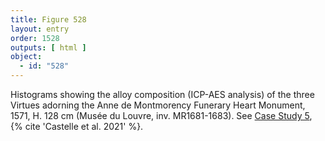 ```yaml
---
title: Figure 528
layout: entry
order: 1528
outputs: [ html ]
object:
  - id: "528"
---
```


Histograms showing the alloy composition (ICP-AES analysis) of the three Virtues adorning the Anne de Montmorency Funerary Heart Monument, 1571, H. 128 cm (Musée du Louvre, inv. MR1681-1683). See [Case Study 5](/case-studies/5/), {% cite 'Castelle et al. 2021' %}.
